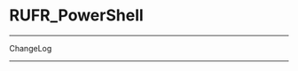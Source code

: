 # RUFR_PowerShell

***********************************************************************************************************************************************************
ChangeLog

***********************************************************************************************************************************************************
